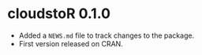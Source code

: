 # cloudstoR 0.1.0

* Added a `NEWS.md` file to track changes to the package.
* First version released on CRAN.
